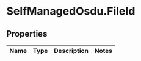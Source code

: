 # SelfManagedOsdu.FileId

## Properties
Name | Type | Description | Notes
------------ | ------------- | ------------- | -------------


